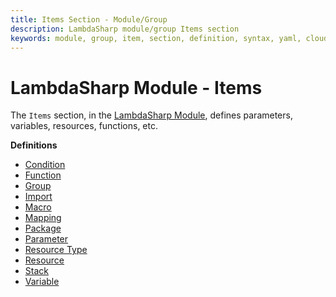 ```yaml
---
title: Items Section - Module/Group
description: LambdaSharp module/group Items section
keywords: module, group, item, section, definition, syntax, yaml, cloudformation
---
```

# LambdaSharp Module - Items

The `Items` section, in the [LambdaSharp Module](Index.md), defines parameters, variables, resources, functions, etc.

__Definitions__
* [Condition](Module-Condition.md)
* [Function](Module-Function.md)
* [Group](Module-Group.md)
* [Import](Module-Import.md)
* [Macro](Module-Macro.md)
* [Mapping](Module-Mapping.md)
* [Package](Module-Package.md)
* [Parameter](Module-Parameter.md)
* [Resource Type](Module-ResourceType.md)
* [Resource](Module-Resource.md)
* [Stack](Module-Stack.md)
* [Variable](Module-Variable.md)
